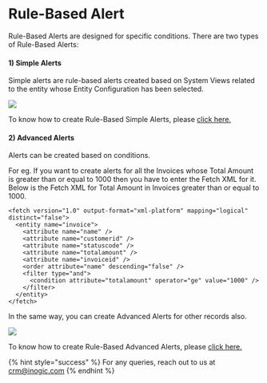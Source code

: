 # Rule-Based Alert

Rule-Based Alerts are designed for specific conditions. There are two types of Rule-Based Alerts:

#### 1) Simple Alerts

Simple alerts are rule-based alerts created based on System Views related to the entity whose Entity Configuration has been selected.&#x20;

![](<../../.gitbook/assets/Rule based\_2.png>)

To know how to create Rule-Based Simple Alerts, please [click here.](https://docs.inogic.com/alerts4dynamics/configuration/record-based-alert/rule-based-alert#1-simple-alerts)

#### 2) Advanced Alerts

Alerts can be created based on conditions.&#x20;

For eg. If you want to create alerts for all the Invoices whose Total Amount is greater than or equal to 1000 then you have to enter the Fetch XML for it. Below is the Fetch XML for Total Amount in Invoices greater than or equal to 1000.

```
<fetch version="1.0" output-format="xml-platform" mapping="logical" distinct="false">
  <entity name="invoice">
    <attribute name="name" />
    <attribute name="customerid" />
    <attribute name="statuscode" />
    <attribute name="totalamount" />
    <attribute name="invoiceid" />
    <order attribute="name" descending="false" />
    <filter type="and">
      <condition attribute="totalamount" operator="ge" value="1000" />
    </filter>
  </entity>
</fetch>
```

In the same way, you can create Advanced Alerts for other records also.

![](<../../.gitbook/assets/Rule based\_1.png>)

To know how to create Rule-Based Advanced Alerts, please [click here.](https://docs.inogic.com/alerts4dynamics/configuration/record-based-alert/rule-based-alert#2-advanced-alerts)

{% hint style="success" %}
For any queries, reach out to us at [crm@inogic.com](mailto:crm@inogic.com)
{% endhint %}
